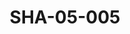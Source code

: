 ---
pid: SHA-05-005
title: SHA-05-005
language: en
collection: Sharhabil Ahmed
original_label: 
rights: Sharhabil Ahmed
location_of_original: Sharhabil Ahmed
photographer_or_studio: 
scanned_from: photograph 12.1 by 16.5
_date: early 1960s
location: Omdurman
description: Ahmed Ibrahim Daoud with drums
additional_notes: 
permission_display: 'yes'
on_server: 'no'
on_website: 'no'
permalink: /archive/en/sha-05-005.html
layout: photo-page
---